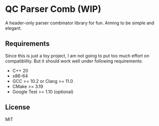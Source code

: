 # QC Parser Comb (WIP)

A header-only parser combinator library for fun. Aiming to be simple and elegant.

## Requirements

Since this is just a toy project, I am not going to put too much effort on compatibility. But it should work well under following requirements:

- C++ 20
- x86-64
- GCC >= 10.2 or Clang >= 11.0
- CMake >= 3.19
- Google Test >= 1.10 (optional)

## License

MIT
